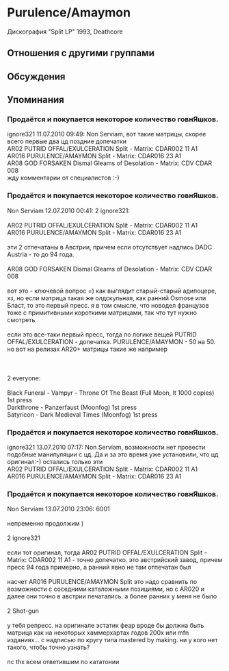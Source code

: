 # Purulence/Amaymon

Дискография
"Split LP" 1993, Deathcore

## Отношения с другими группами


## Обсуждения


## Упоминания

### Продаётся и покупается некоторое количество говнЯшков.

ignore321 11.07.2010 09:49:
Non Serviam, вот такие матрицы, скорее всего первые два цд поздние допечатки<BR>AR02 PUTRID OFFAL/EXULCERATION Split - Matrix: CDAR002  11  A1<BR>AR016 PURULENCE/AMAYMON Split - Matrix: CDAR016  23  A1<BR>AR08 GOD FORSAKEN Dismal Gleams of Desolation -  Matrix: CDV CDAR 008<BR>жду комментарии от специалистов :-)<BR>

### Продаётся и покупается некоторое количество говнЯшков.

Non Serviam 12.07.2010 00:41:
2 ignore321:<BR><BR>AR02 PUTRID OFFAL/EXULCERATION Split - Matrix: CDAR002 11 A1<BR>AR016 PURULENCE/AMAYMON Split - Matrix: CDAR016 23 A1<BR><BR>эти 2 отпечатаны в Австрии, причем если отсутствует надпись DADC Austria - то до 94 года.<BR><BR>AR08 GOD FORSAKEN Dismal Gleams of Desolation - Matrix: CDV CDAR 008<BR><BR>вот это - ключевой вопрос =) как выглядит старый-старый адипоцере, хз, но если матрица такая же олдскульная, как ранний Osmose или Бласт, то это первый пресс. я в том смысле, что новодел французов тоже с примитивными короткими матрицами, так что тут нужно смотреть<BR><BR>если это все-таки первый пресс, тогда по логике вещей PUTRID OFFAL/EXULCERATION - допечатка. PURULENCE/AMAYMON - 50 на 50. но вот на релизах AR20+ матрицы такие же например<BR><BR><BR><BR>2 everyone:<BR><BR>Black Funeral - Vampyr - Throne Of The Beast (Full Moon, lt 1000 copies) 1st press<BR>Darkthrone - Panzerfaust (Moonfog) 1st press<BR>Satyricon - Dark Medieval Times (Moonfog) 1st press

### Продаётся и покупается некоторое количество говнЯшков.

ignore321 13.07.2010 07:17:
Non Serviam, возможности нет провести подобные манипуляции с цд. Да и за это время уже установили, что цд оригинал:-) остались только эти <BR>AR02 PUTRID OFFAL/EXULCERATION Split - Matrix: CDAR002 11 A1<BR>AR016 PURULENCE/AMAYMON Split - Matrix: CDAR016 23 A1

### Продаётся и покупается некоторое количество говнЯшков.

Non Serviam 13.07.2010 23:06:
6001<BR><BR>непременно продолжим )<BR><BR>2 ignore321<BR><BR>если тот оригинал, тогда AR02 PUTRID OFFAL/EXULCERATION Split - Matrix: CDAR002 11 A1 - точно допечатко. это австрийский завод, причем пресс 94 года примерно, а ранний явно не там отпечатан был<BR><BR>насчет AR016 PURULENCE/AMAYMON Split это надо сравнить по возможности с соседними каталожными позициями, но с AR020 и далее они точно в австрии печатались. а более ранних у меня не было<BR><BR>2 Shot-gun<BR><BR>у тебя репресс. на оригинале эстатик феар вроде бы должна быть матрица как на некоторых хаммерхартах годов 200х или mfn изданиях... с надписью по кругу типа mastered by making. ни у кого нет такого, чтобы точно узнать?<BR><BR>пс thx всем ответившим по кататонии

